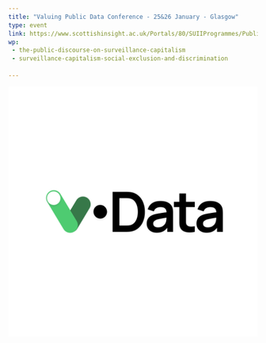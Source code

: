```yaml
---
title: "Valuing Public Data Conference - 25&26 January - Glasgow"
type: event
link: https://www.scottishinsight.ac.uk/Portals/80/SUIIProgrammes/Public%20Sector%20Data/Public%20Data%20Jan24%20Workshop%20Programme%20V1.pdf
wp:
 - the-public-discourse-on-surveillance-capitalism
 - surveillance-capitalism-social-exclusion-and-discrimination

---
```


![{title}](./image.png)
